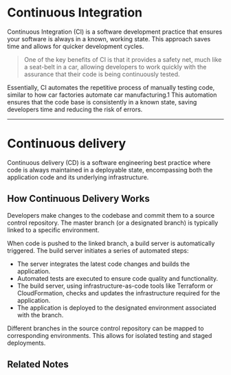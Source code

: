 # Continuous Integration
Continuous Integration (CI) is a software development practice that ensures your software is always in a known, working state. This approach saves time and allows for quicker development cycles. 

> One of the key benefits of CI is that it provides a safety net, much like a seat-belt in a car, allowing developers to work quickly with the assurance that their code is being continuously tested.

Essentially, CI automates the repetitive process of manually testing code, similar to how car factories automate car manufacturing.1 This automation ensures that the code base is consistently in a known state, saving developers time and reducing the risk of errors.

---
# Continuous delivery
Continuous delivery (CD) is a software engineering best practice where code is always maintained in a deployable state, encompassing both the application code and its underlying infrastructure. 
## How Continuous Delivery Works
Developers make changes to the codebase and commit them to a source control repository. The master branch (or a designated branch) is typically linked to a specific environment.

When code is pushed to the linked branch, a build server is automatically triggered. The build server initiates a series of automated steps:

- The server integrates the latest code changes and builds the application.
- Automated tests are executed to ensure code quality and functionality.
- The build server, using infrastructure-as-code tools like Terraform or CloudFormation, checks and updates the infrastructure required for the application. 
- The application is deployed to the designated environment associated with the branch.

Different branches in the source control repository can be mapped to corresponding environments. This allows for isolated testing and staged deployments.

## Related Notes